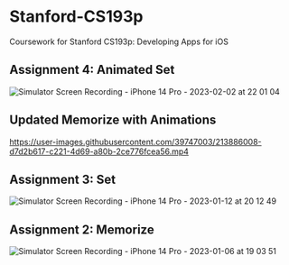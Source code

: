 # Stanford-CS193p

Coursework for Stanford CS193p: Developing Apps for iOS

## Assignment 4: Animated Set
![Simulator Screen Recording - iPhone 14 Pro - 2023-02-02 at 22 01 04](https://user-images.githubusercontent.com/39747003/216502860-ccdd3d29-d3ec-4ff2-aed8-e20438aa12d2.gif)


## Updated Memorize with Animations

https://user-images.githubusercontent.com/39747003/213886008-d7d2b617-c221-4d69-a80b-2ce776fcea56.mp4

## Assignment 3: Set


![Simulator Screen Recording - iPhone 14 Pro - 2023-01-12 at 20 12 49](https://user-images.githubusercontent.com/39747003/212214913-620ca707-fe95-474e-83ae-c9aa119b267f.gif)


## Assignment 2: Memorize
![Simulator Screen Recording - iPhone 14 Pro - 2023-01-06 at 19 03 51](https://user-images.githubusercontent.com/39747003/212215015-2383e962-b1f8-4a4d-80f0-711901108c23.gif)


